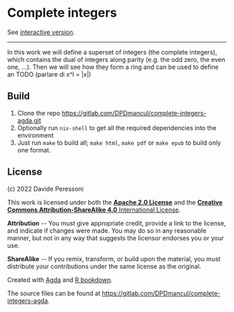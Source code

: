 # Complete integers

See [interactive version](https://dpdmancul.gitlab.io/complete-integers-agda/).

---

<!--README-->
In this work we will define a superset of integers (the complete integers),
which contains the dual of integers along parity (e.g. the odd zero, the
even one, ...). Then we will see how they form a ring and can be used to define
an TODO (parlare di x^l = |x|)
<!--/README-->

## Build

1. Clone the repo <https://gitlab.com/DPDmancul/complete-integers-agda.git>
2. Optionally run `nix-shell` to get all the required dependencies into 
   the environment
3. Just run `make` to build all;
   `make html`, `make pdf` or `make epub` to build only one format.

## License
<!--LICENSE-->

(c\) 2022 Davide Peressoni

This work is licensed under both the
[**Apache 2.0 License**](https://www.apache.org/licenses/LICENSE-2.0)
and the
[**Creative Commons Attribution-ShareAlike 
4.0** International License](http://creativecommons.org/licenses/by-sa/4.0/).

**Attribution** -- You must give appropriate credit, provide a link to the
license, and indicate if changes were made. You may do so in any reasonable
manner, but not in any way that suggests the licensor endorses you or your use.

**ShareAlike** -- If you remix, transform, or build upon the material, you must
distribute your contributions under the same license as the original.

Created with [Agda](https://wiki.portal.chalmers.se/agda)
and [R bookdown](https://bookdown.org).

The source files can be found at 
<https://gitlab.com/DPDmancul/complete-integers-agda>.
<!--/LICENSE-->
